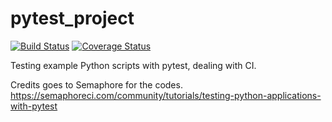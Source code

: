 # pytest_project 
[![Build Status](https://travis-ci.org/vuchetichbalint/pytest_project.svg?branch=master)](https://travis-ci.org/vuchetichbalint/pytest_project) [![Coverage Status](https://coveralls.io/repos/github/vuchetichbalint/pytest_project/badge.svg?branch=master)](https://coveralls.io/github/vuchetichbalint/pytest_project?branch=master)

Testing example Python scripts with pytest, dealing with CI.

Credits goes to Semaphore for the codes. 
https://semaphoreci.com/community/tutorials/testing-python-applications-with-pytest
